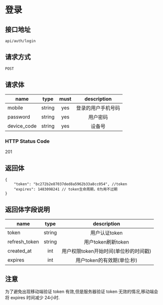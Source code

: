 # 登录

## 接口地址

```
api/auth/login
````

## 请求方式

`POST`

## 请求体

| name     | type     | must     | description |
|----------|:--------:|:--------:|:--------:|
| mobile    	| string   | yes   | 登录的用户手机号码 |
| password 		| string   | yes   | 用户密码 |
| device_code   | string   | yes   | 设备号 |

### HTTP Status Code

201

## 返回体

```json5
{
    "token": "bc272b2e87037ded8a5962b33a8cc054", //token
    "expires": 1483098241 // token生命周期，0为用不过期
}
``` 

## 返回体字段说明

| name     | type     | description |
|----------|:--------:|:--------:|
| token    | string   | 用户认证token |
| refresh_token | string | 用户token刷新token |
| created_at | int | 用户权限token开始时间(单位秒的时间戳) |
| expires | int | 用户token的有效期(单位:秒) |

## 注意

为了避免出现移动端验证 token 有效,但是服务器验证 token 无效的情况,移动端会将 expires 时间减少 24小时.
